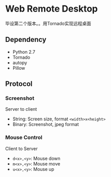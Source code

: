 Web Remote Desktop
==================

毕设第二个版本。。用Tornado实现远程桌面

Dependency
----------

- Python 2.7
- Tornado
- autopy
- Pillow

Protocol
--------

### Screenshot

Server to client
- String: Screen size, format `<width>x<height>`
- Binary: Screenshot, jpeg format

### Mouse Control

Client to Server
- `d<x>,<y>`: Mouse down
- `m<x>,<y>`: Mouse move
- `u<x>,<y>`: Mouse up
